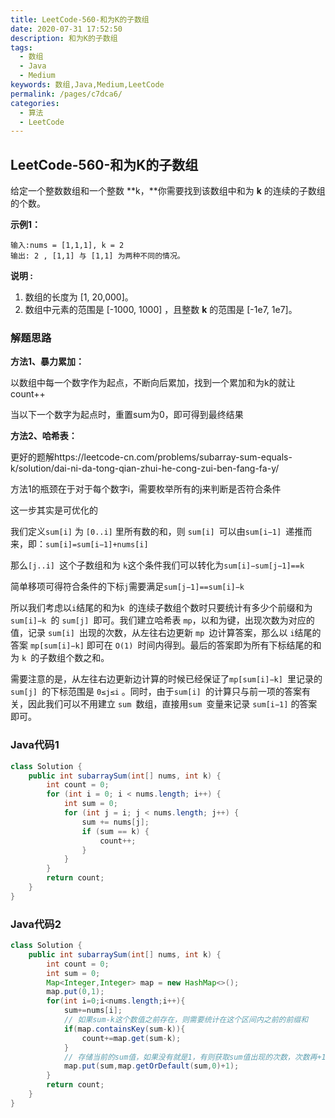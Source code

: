 ```yaml
---
title: LeetCode-560-和为K的子数组
date: 2020-07-31 17:52:50
description: 和为K的子数组
tags: 
  - 数组
  - Java
  - Medium
keywords: 数组,Java,Medium,LeetCode
permalink: /pages/c7dca6/
categories: 
  - 算法
  - LeetCode
---
```


## LeetCode-560-和为K的子数组

给定一个整数数组和一个整数 **k，**你需要找到该数组中和为 **k** 的连续的子数组的个数。

<!--more-->

**示例1：**

```
输入:nums = [1,1,1], k = 2
输出: 2 , [1,1] 与 [1,1] 为两种不同的情况。
```

**说明 :**

1. 数组的长度为 [1, 20,000]。
2. 数组中元素的范围是 [-1000, 1000] ，且整数 **k** 的范围是 [-1e7, 1e7]。

### 解题思路

**方法1、暴力累加：**

以数组中每一个数字作为起点，不断向后累加，找到一个累加和为k的就让count++

当以下一个数字为起点时，重置sum为0，即可得到最终结果

**方法2、哈希表：**

更好的题解https://leetcode-cn.com/problems/subarray-sum-equals-k/solution/dai-ni-da-tong-qian-zhui-he-cong-zui-ben-fang-fa-y/

方法1的瓶颈在于对于每个数字i，需要枚举所有的j来判断是否符合条件

这一步其实是可优化的

我们定义`sum[i]` 为 `[0..i]` 里所有数的和，则 `sum[i] `可以由`sum[i−1] `递推而来，即：`sum[i]=sum[i−1]+nums[i]`

那么`[j..i] `这个子数组和为 `k`这个条件我们可以转化为`sum[i]−sum[j−1]==k`

简单移项可得符合条件的下标`j`需要满足`sum[j−1]==sum[i]−k`

所以我们考虑以`i`结尾的和为`k `的连续子数组个数时只要统计有多少个前缀和为 `sum[i]−k `的 `sum[j] `即可。我们建立哈希表 `mp`，以和为键，出现次数为对应的值，记录 `sum[i] `出现的次数，从左往右边更新 `mp `边计算答案，那么以 `i`结尾的答案 `mp[sum[i]−k]` 即可在 `O(1) `时间内得到。最后的答案即为所有下标结尾的和为 `k `的子数组个数之和。

需要注意的是，从左往右边更新边计算的时候已经保证了`mp[sum[i]−k] `里记录的 `sum[j] `的下标范围是 `0≤j≤i` 。同时，由于`sum[i] `的计算只与前一项的答案有关，因此我们可以不用建立 `sum `数组，直接用`sum `变量来记录 `sum[i−1]` 的答案即可。

### Java代码1

```java
class Solution {
    public int subarraySum(int[] nums, int k) {
        int count = 0;
        for (int i = 0; i < nums.length; i++) {
            int sum = 0;
            for (int j = i; j < nums.length; j++) {
                sum += nums[j];
                if (sum == k) {
                    count++;
                }
            }
        }
        return count;
    }
}
```

### Java代码2

```java
class Solution {
    public int subarraySum(int[] nums, int k) {
        int count = 0;
        int sum = 0;
        Map<Integer,Integer> map = new HashMap<>();
        map.put(0,1);
        for(int i=0;i<nums.length;i++){
            sum+=nums[i];
            // 如果sum-k这个数值之前存在，则需要统计在这个区间内之前的前缀和
            if(map.containsKey(sum-k)){
                count+=map.get(sum-k);
            }
            // 存储当前的sum值，如果没有就是1，有则获取sum值出现的次数，次数再+1
            map.put(sum,map.getOrDefault(sum,0)+1);
        }
        return count;
    }
}
```




